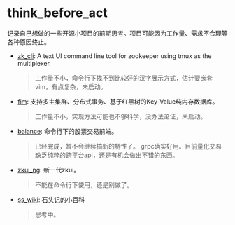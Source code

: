 # think_before_act

记录自己想做的一些开源小项目的前期思考。项目可能因为工作量、需求不合理等各种原因终止。

* [zk_cli](zk_cli): A text UI command line tool for zookeeper using tmux as the multiplexer.
  > 工作量不小，命令行下找不到比较好的汉字展示方式，估计要嵌套vim，有点复杂，未启动。

* [fim](fim): 支持多主集群、分布式事务、基于红黑树的Key-Value纯内存数据库。
  > 工作量不小，实现方法可能也不够科学，没办法论证，未启动。

* [balance](balance): 命令行下的股票交易前端。
  > 已经完成，暂不会继续搞新的特性了。
  > grpc确实好用。目前量化交易缺乏纯粹的跨平台api，还是有机会做出不错的东西。

* [zkui_ng](zkui_ng): 新一代zkui。
  > 不能在命令行下使用，还是别做了。

* [ss_wiki](ss_wiki): 石头记的小百科
  > 思考中。